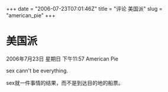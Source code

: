 +++
date = "2006-07-23T07:01:46Z"
title = "评论 美国派"
slug = "american_pie"
+++

# 美国派
2006年7月23日 星期日 下午11:57
American Pie

sex cann't be everything.

sex就一件事情的结果，而不是到达目的地的船票。
